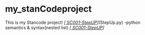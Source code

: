 # my_stanCodeproject
This is my Stancode project!
*[<ins> SC001-StepUP</ins>]*(StepUp.py)                                                                                                                                            -python semantics & syntax\(nested list)
*[<ins> SC001-StepUP</ins>]*
